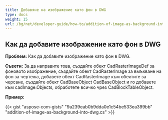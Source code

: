 ```yaml
---
title: Добавяне на изображение като фон в DWG
type: docs
weight: 15
url: /bg/net/developer-guide/how-to/addition-of-image-as-background-into-dwg/
---
```


## **Как да добавите изображение като фон в DWG**

**Проблем:** Как да добавите изображение като фон в DWG.

**Съвети:** За да направите това, създайте обект CadRasterImageDef за фоновото изображение, създайте обект CadRasterImage за вмъкване на фон за чертежа, добавете обект CadRasterImage към обектите за черсане, създайте обект CadBaseObject CadBaseObject и го добавете към cadImage.Objects, обработете всичко чрез CadBlockTableObject.

**Пример:**

{{< gist "aspose-com-gists" "9a239eab0b9dda0e1c54be533ea399bb" "addition-of-image-as-background-into-dwg.cs" >}}
